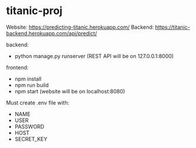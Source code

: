# titanic-proj
Website: https://predicting-titanic.herokuapp.com/ 
Backend: https://titanic-backend.herokuapp.com/api/predict/ 

backend:
- python manage.py runserver (REST API will be on 127.0.0.1:8000)

frontend:
- npm install
- npm run build 
- npm start (website will be on localhost:8080)

Must create .env file with:
- NAME
- USER
- PASSWORD
- HOST
- SECRET_KEY
